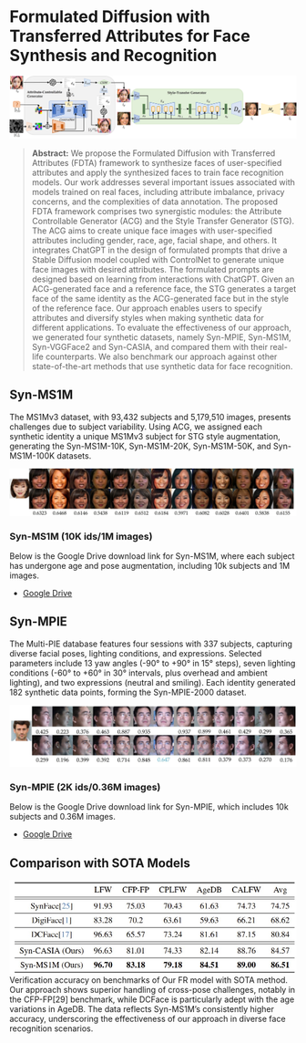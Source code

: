 # Formulated Diffusion with Transferred Attributes for Face Synthesis and Recognition
![workflow.png](workflow6.jpg)
> **Abstract:** We propose the Formulated Diffusion with Transferred Attributes (FDTA) framework to synthesize faces of user-specified attributes and apply the synthesized faces to train face recognition models. Our work addresses several important issues associated with models trained on real faces, including attribute imbalance, privacy concerns, and the complexities of data annotation. The proposed FDTA framework comprises two synergistic modules: the Attribute Controllable Generator (ACG) and the Style Transfer Generator (STG). The ACG aims to create unique face images with user-specified attributes including gender, race, age, facial shape, and others. It integrates ChatGPT in the design of formulated prompts that drive a Stable Diffusion model coupled with ControlNet to generate unique face images with desired attributes. The formulated prompts are designed based on learning from interactions with ChatGPT. Given an ACG-generated face and a reference face, the STG generates a target face of the same identity as the ACG-generated face but in the style of the reference face. Our approach enables users to specify attributes and diversify styles when making synthetic data for different applications. To evaluate the effectiveness of our approach, we generated four synthetic datasets, namely Syn-MPIE, Syn-MS1M, Syn-VGGFace2 and Syn-CASIA, and compared them with their real-life counterparts. We also benchmark our approach against other state-of-the-art methods that use synthetic data for face recognition.
>
> 
## Syn-MS1M 
The MS1Mv3 dataset, with 93,432 subjects and 5,179,510 images, presents challenges due to subject variability. Using ACG, we assigned each synthetic identity a unique MS1Mv3 subject for STG style augmentation, generating the Syn-MS1M-10K, Syn-MS1M-20K, Syn-MS1M-50K, and Syn-MS1M-100K datasets.

![ms1m_sample.jpg](ms1m_sample.jpg)

### Syn-MS1M (10K ids/1M images)
Below is the Google Drive download link for Syn-MS1M, where each subject has undergone age and pose augmentation, including 10k subjects and 1M images.
- [Google Drive](https://drive.google.com/drive/folders/1TN_FftxXr_IP0iqsnu11itPGpCyfpYTo?usp=sharing)

## Syn-MPIE 
The Multi-PIE database features four sessions with 337 subjects, capturing diverse facial poses, lighting conditions, and expressions. Selected parameters include 13 yaw angles (-90° to +90° in 15° steps), seven lighting conditions (-60° to +60° in 30° intervals, plus overhead and ambient lighting), and two expressions (neutral and smiling). Each identity generated 182 synthetic data points, forming the Syn-MPIE-2000 dataset.

![mpie_sample.jpg](mpie_sample.jpg)

### Syn-MPIE (2K ids/0.36M images)
Below is the Google Drive download link for Syn-MPIE, which includes 10k subjects and 0.36M images.
- [Google Drive](https://drive.google.com/drive/folders/1NQgHm_CM7zgnXtq_Vs5K6Y3s3zmEu8ZT?usp=sharing)

## Comparison with SOTA Models 
![table1.jpg](table1.jpg)
Verification accuracy on benchmarks of Our FR model with SOTA method. Our approach shows superior handling of cross-pose challenges, 
notably in the CFP-FP[29] benchmark, while DCFace is particularly adept with the age variations in AgeDB. 
The data reflects Syn-MS1M’s consistently higher accuracy, underscoring the effectiveness of our approach in diverse face recognition scenarios.
